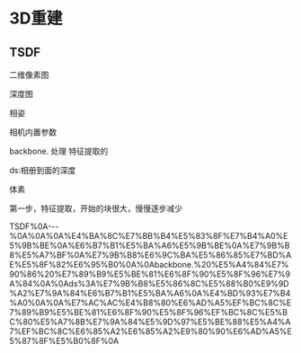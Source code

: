 # 3D重建

## TSDF

二维像素图

深度图

相姿

相机内置参数

backbone. 处理 特征提取的

ds:相册到面的深度

体素

第一步，特征提取，开始的块很大，慢慢逐步减少

TSDF%0A\-\-\-%0A%0A%0A%E4%BA%8C%E7%BB%B4%E5%83%8F%E7%B4%A0%E5%9B%BE%0A%E6%B7%B1%E5%BA%A6%E5%9B%BE%0A%E7%9B%B8%E5%A7%BF%0A%E7%9B%B8%E6%9C%BA%E5%86%85%E7%BD%AE%E5%8F%82%E6%95%B0%0A%0Abackbone.%20%E5%A4%84%E7%90%86%20%E7%89%B9%E5%BE%81%E6%8F%90%E5%8F%96%E7%9A%84%0A%0Ads%3A%E7%9B%B8%E5%86%8C%E5%88%B0%E9%9D%A2%E7%9A%84%E6%B7%B1%E5%BA%A6%0A%E4%BD%93%E7%B4%A0%0A%0A%E7%AC%AC%E4%B8%80%E6%AD%A5%EF%BC%8C%E7%89%B9%E5%BE%81%E6%8F%90%E5%8F%96%EF%BC%8C%E5%BC%80%E5%A7%8B%E7%9A%84%E5%9D%97%E5%BE%88%E5%A4%A7%EF%BC%8C%E6%85%A2%E6%85%A2%E9%80%90%E6%AD%A5%E5%87%8F%E5%B0%8F%0A

